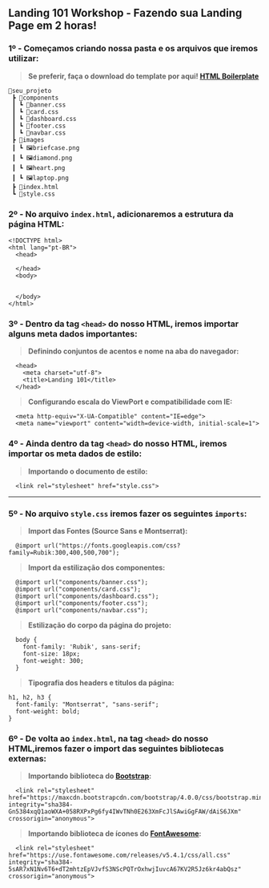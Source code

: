 ## Landing 101 Workshop - Fazendo sua Landing Page em 2 horas!
### 1º - Começamos criando nossa pasta e os arquivos que iremos utilizar:
> **Se preferir, faça o download do template por aqui! [HTML Boilerplate](https://github.com/gbs0/landing-101/tree/boilerplate)**

```
📂seu_projeto
 ┣ 📂components
 ┃ ┗ 📜banner.css
 ┃ ┗ 📜card.css
 ┃ ┗ 📜dashboard.css
 ┃ ┗ 📜footer.css
 ┃ ┗ 📜navbar.css
 ┣ 📂images
 ┃ ┗ 🖼briefcase.png
 ┃ ┗ 🖼diamond.png
 ┃ ┗ 🖼heart.png
 ┃ ┗ 🖼laptop.png
 ┣ 📜index.html
 ┗ 📜style.css
```

### 2º - No arquivo `index.html`, adicionaremos a estrutura da página HTML:

```
<!DOCTYPE html>
<html lang="pt-BR">
  <head>
    
  </head>
  <body>
    
    
  </body>
</html>

```

### 3º - Dentro da tag `<head>` do nosso HTML, iremos importar alguns meta dados importantes:
> **Definindo conjuntos de acentos e nome na aba do navegador:**

```
  <head>
    <meta charset="utf-8">
    <title>Landing 101</title>
  </head>
``` 

> **Configurando escala do ViewPort e compatibilidade com IE:**

```
  <meta http-equiv="X-UA-Compatible" content="IE=edge">
  <meta name="viewport" content="width=device-width, initial-scale=1">
```

### 4º - Ainda dentro da tag `<head>` do nosso HTML, iremos importar os meta dados de estilo:

> **Importando o documento de estilo:**

```
  <link rel="stylesheet" href="style.css">  
```
*****

### 5º - No arquivo  `style.css` iremos fazer os seguintes `imports`:

> **Import das Fontes (Source Sans e Montserrat):**

```
  @import url("https://fonts.googleapis.com/css?family=Rubik:300,400,500,700");
```

> **Import da estilização dos componentes:**

```
  @import url("components/banner.css");
  @import url("components/card.css");
  @import url("components/dashboard.css");
  @import url("components/footer.css");
  @import url("components/navbar.css");

```

> **Estilização do corpo da página do projeto:**

```
  body {
    font-family: 'Rubik', sans-serif;
    font-size: 18px;
    font-weight: 300;
  }
```

> **Tipografia dos headers e titulos da página:**

```
h1, h2, h3 {
  font-family: "Montserrat", "sans-serif";
  font-weight: bold;
}
```


### 6º - De volta ao `index.html`, na tag `<head>` do nosso HTML,iremos fazer o **import** das seguintes bibliotecas externas:

> **Importando biblioteca do [Bootstrap](https://bootstrap.com):**

```
  <link rel="stylesheet" href="https://maxcdn.bootstrapcdn.com/bootstrap/4.0.0/css/bootstrap.min.css" integrity="sha384-Gn5384xqQ1aoWXA+058RXPxPg6fy4IWvTNh0E263XmFcJlSAwiGgFAW/dAiS6JXm" crossorigin="anonymous">
```

> **Importando biblioteca de ícones do [FontAwesome](https://fontawesome.com):**

```
  <link rel="stylesheet" href="https://use.fontawesome.com/releases/v5.4.1/css/all.css" integrity="sha384-5sAR7xN1Nv6T6+dT2mhtzEpVJvfS3NScPQTrOxhwjIuvcA67KV2R5Jz6kr4abQsz" crossorigin="anonymous">
 
```




